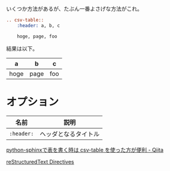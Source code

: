いくつか方法があるが、たぶん一番よさげな方法がこれ。

``` restructuredtext
.. csv-table::
    :header: a, b, c

    hoge, page, foo
```

結果は以下。

| a    | b    | c   |
| ---- | ---- | --- |
| hoge | page | foo |

# オプション

| 名前         | 説明         |
| ---------- | ---------- |
| `:header:` | ヘッダとなるタイトル |

<div class="seealso">

[python-sphinxで表を書く時は csv-table を使った方が便利 -
Qiita](https://qiita.com/r9y9/items/368307515e54c8949607)

[reStructuredText
Directives](http://docutils.sourceforge.net/docs/ref/rst/directives.html#csv-table)

</div>
